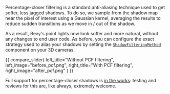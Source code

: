 Percentage-closer filtering is a standard anti-aliasing technique used to get softer, less jagged shadows.
To do so, we sample from the shadow map near the pixel of interest using a Gaussian kernel, averaging the results to reduce sudden transitions as we move in / out of the shadow.

As a result, Bevy's point lights now  look softer and more natural, without any changes to end user code. As before, you can configure the exact strategy used to alias your shadows by setting the [`ShadowFilteringMethod`](https://dev-docs.bevyengine.org/bevy/pbr/enum.ShadowFilteringMethod.html) component on your 3D cameras.

{{ compare_slider(
    left_title="Without PCF filtering",
    left_image="before_pcf.png",
    right_title="With PCF filtering",
    right_image="after_pcf.png"
) }}

Full support for percentage-closer shadows is [in the works](https://github.com/bevyengine/bevy/pull/13497): testing and reviews for this are, like always, extremely welcome.

